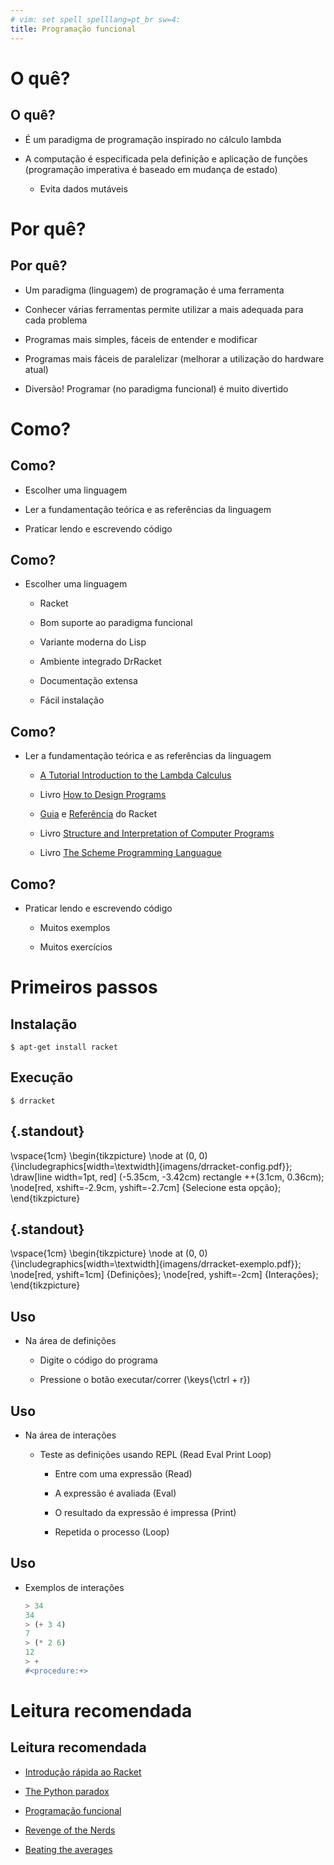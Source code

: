 ```yaml
---
# vim: set spell spelllang=pt_br sw=4:
title: Programação funcional
---
```


O quê?
======

## O quê?

- É um paradigma de programação inspirado no cálculo lambda

- A computação é especificada pela definição e aplicação de funções
  (programação imperativa é baseado em mudança de estado)

    - Evita dados mutáveis



Por quê?
========

## Por quê?

- Um paradigma (linguagem) de programação é uma ferramenta

- Conhecer várias ferramentas permite utilizar a mais adequada para cada problema

- Programas mais simples, fáceis de entender e modificar

- Programas mais fáceis de paralelizar (melhorar a utilização do hardware atual)

- Diversão! Programar (no paradigma funcional) é muito divertido



Como?
=====

## Como?

- Escolher uma linguagem

- Ler a fundamentação teórica e as referências da linguagem

- Praticar lendo e escrevendo código


## Como?

- Escolher uma linguagem

    - Racket

    - Bom suporte ao paradigma funcional

    - Variante moderna do Lisp

    - Ambiente integrado DrRacket

    - Documentação extensa

    - Fácil instalação


## Como?

- Ler a fundamentação teórica e as referências da linguagem

    - [A Tutorial Introduction to the Lambda Calculus](http://www.inf.fu-berlin.de/lehre/WS03/alpi/lambda.pdf)

    - Livro [How to Design Programs](http://htdp.org/)

    - [Guia](http://docs.racket-lang.org/guide/index.html)
      e [Referência](http://docs.racket-lang.org/reference/) do Racket

    - Livro [Structure and Interpretation of Computer Programs](https://mitpress.mit.edu/sicp/)

    - Livro [The Scheme Programming Languague](http://www.scheme.com/tspl4/ )


## Como?

- Praticar lendo e escrevendo código

    - Muitos exemplos

    - Muitos exercícios



Primeiros passos
================

## Instalação

```console
$ apt-get install racket
```


## Execução

```console
$ drracket
```


## {.standout}

\vspace{1cm}
\begin{tikzpicture}
    \node at (0, 0) {\includegraphics[width=\textwidth]{imagens/drracket-config.pdf}};
    \draw[line width=1pt, red] (-5.35cm, -3.42cm) rectangle ++(3.1cm, 0.36cm);
    \node[red, xshift=-2.9cm, yshift=-2.7cm] {Selecione esta opção};
\end{tikzpicture}


## {.standout}

\vspace{1cm}
\begin{tikzpicture}
    \node at (0, 0) {\includegraphics[width=\textwidth]{imagens/drracket-exemplo.pdf}};
    \node[red, yshift=1cm] {Definições};
    \node[red, yshift=-2cm] {Interações};
\end{tikzpicture}


## Uso

- Na área de definições

    - Digite o código do programa

    - Pressione o botão executar/correr (\keys{\ctrl + r})


## Uso

- Na área de interações

    - Teste as definições usando REPL (Read Eval Print Loop)

        - Entre com uma expressão (Read)

        - A expressão é avaliada (Eval)

        - O resultado da expressão é impressa (Print)

        - Repetida o processo (Loop)


## Uso

- Exemplos de interações

    ```scheme
    > 34
    34
    > (+ 3 4)
    7
    > (* 2 6)
    12
    > +
    #<procedure:+>
    ```



Leitura recomendada
===================

## Leitura recomendada

- [Introdução rápida ao Racket](http://docs.racket-lang.org/quick/)

- [The Python paradox](http://www.paulgraham.com/pypar.html)

- [Programação funcional](https://en.wikipedia.org/wiki/Functional_programming)

- [Revenge of the Nerds](http://www.paulgraham.com/icad.html)

- [Beating the averages](http://www.paulgraham.com/avg.html)
